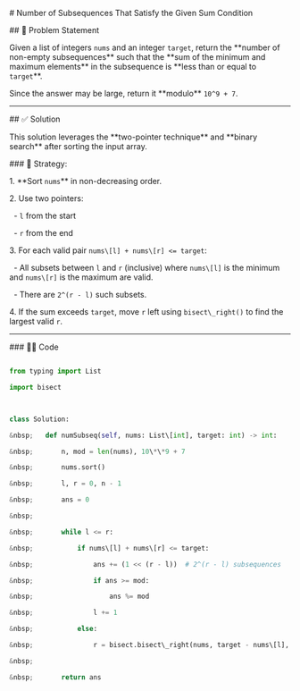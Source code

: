 \# Number of Subsequences That Satisfy the Given Sum Condition



\## 🧩 Problem Statement



Given a list of integers `nums` and an integer `target`, return the \*\*number of non-empty subsequences\*\* such that the \*\*sum of the minimum and maximum elements\*\* in the subsequence is \*\*less than or equal to `target`\*\*.



Since the answer may be large, return it \*\*modulo\*\* `10^9 + 7`.



---



\## ✅ Solution



This solution leverages the \*\*two-pointer technique\*\* and \*\*binary search\*\* after sorting the input array.



\### 🔹 Strategy:



1\. \*\*Sort `nums`\*\* in non-decreasing order.

2\. Use two pointers:

&nbsp;  - `l` from the start

&nbsp;  - `r` from the end

3\. For each valid pair `nums\[l] + nums\[r] <= target`:

&nbsp;  - All subsets between `l` and `r` (inclusive) where `nums\[l]` is the minimum and `nums\[r]` is the maximum are valid.

&nbsp;  - There are `2^(r - l)` such subsets.

4\. If the sum exceeds `target`, move `r` left using `bisect\_right()` to find the largest valid `r`.



---



\### 🧑‍💻 Code



```python

from typing import List

import bisect



class Solution:

&nbsp;   def numSubseq(self, nums: List\[int], target: int) -> int:

&nbsp;       n, mod = len(nums), 10\*\*9 + 7

&nbsp;       nums.sort()

&nbsp;       l, r = 0, n - 1

&nbsp;       ans = 0

&nbsp;       

&nbsp;       while l <= r:

&nbsp;           if nums\[l] + nums\[r] <= target:

&nbsp;               ans += (1 << (r - l))  # 2^(r - l) subsequences

&nbsp;               if ans >= mod:

&nbsp;                   ans %= mod

&nbsp;               l += 1

&nbsp;           else:

&nbsp;               r = bisect.bisect\_right(nums, target - nums\[l], lo=l, hi=r) - 1

&nbsp;       

&nbsp;       return ans

